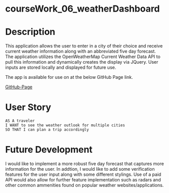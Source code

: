 # courseWork_06_weatherDashboard

# Description
This application allows the user to enter in a city of their choice and receive current weather information along with an abbreviated five day forecast. The application utilizes the OpenWeatherMap Current Weather Data API to pull this information and dynamically creates the display via JQuery. User inputs are stored locally and displayed for future use. 

The app is available for use on at the below GitHub Page link.

[GitHub-Page](https://k1te-m.github.io/courseWork_06_weatherDashboard/)

# User Story
```
AS A traveler
I WANT to see the weather outlook for multiple cities
SO THAT I can plan a trip accordingly
```

# Future Development
I would like to implement a more robust five day forecast that captures more information for the user. In addtion, I would like to add some verification features for the user input along with some different stylings. Use of a paid API would also allow for further feature implementation such as radars and other common ammenities found on popular weather websites/applications.